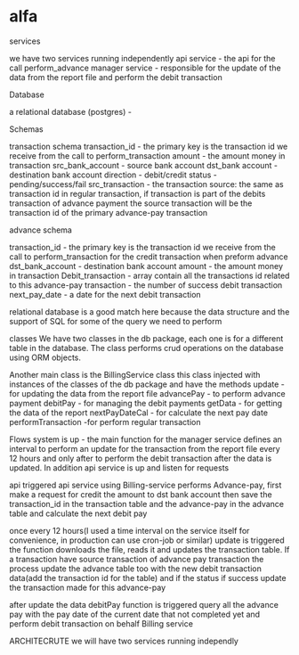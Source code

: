 # alfa

services

we have two services running independently 
api service - the api for the call perform_advance
manager service - responsible for the update of the data from the report file and perform the debit transaction


Database

a relational database (postgres) - 

Schemas

transaction schema
transaction_id -  the primary key is the transaction id we receive from the call to perform_transaction
amount - the amount money in transaction
src_bank_account - source bank account
dst_bank account - destination bank account
direction - debit/credit
status - pending/success/fail
src_transaction - the transaction source: the same as transaction id in regular transaction, if transaction is part of the debits transaction of advance payment the source transaction will be the transaction id of the primary advance-pay transaction

advance schema

transaction_id -   the primary key is the transaction id we receive from the call to perform_transaction for the credit transaction when preform advance
dst_bank_account -  destination bank account
amount - the amount money in transaction
Debit_transaction - array contain all the transactions id related to this advance-pay
transaction - the number of success debit transaction 
next_pay_date - a date for the next debit transaction 

relational database is a good match here because the data structure and the support of SQL for some of the query we need to perform


classes
We have two classes in the db package, each one is for a different table in the database.
The class performs crud operations on the database using ORM objects.

Another main class is the BillingService class 
this class injected with instances of the classes of the db package 
and have the methods
update - for updating the data from the report file
advancePay - to perform advance payment
debitPay - for managing the debit payments 
getData - for getting the data of the report
nextPayDateCal - for calculate the next pay date
performTransaction -for perform regular transaction


Flows
system is up - the main function for the manager service defines an interval to perform an update for the transaction from the report file every 12 hours and only after to perform the debit transaction after the data is updated.
In addition api service is up and listen for requests

api triggered
api service using Billing-service performs Advance-pay, first make a request for credit the amount to dst bank account then save the transaction_id in the transaction table
and the advance-pay in the advance table and calculate the next debit pay

once every 12 hours(I used a time interval on the service itself for convenience, in production can use cron-job or similar) update is triggered \
the function downloads the file, reads it and updates  the transaction table.
If  a transaction have source transaction of advance pay transaction
the process update the advance table too with the new debit transaction data(add the transaction id for the table) and if the status if success update the transaction made for this advance-pay

after update the data debitPay function is triggered 
query all the advance pay with the pay date of the current date that not completed yet
and perform debit transaction on behalf 
Billing service

ARCHITECRUTE
we will have two services running independly 
